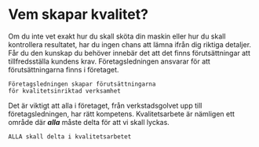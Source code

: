# Vem skapar kvalitet?

Om du inte vet exakt hur du skall sköta din maskin eller hur du skall kontrollera resultatet, har du ingen chans att lämna ifrån dig riktiga detaljer. Får du den kunskap du behöver innebär det att det finns förutsättningar att tillfredsställa kundens krav. Företagsledningen ansvarar för att förutsättningarna finns i företaget.
	
	Företagsledningen skapar förutsättningarna 
	för kvalitetsinriktad verksamhet
  

Det är viktigt att alla i företaget, från verkstadsgolvet upp till företagsledningen, har rätt kompetens. Kvalitetsarbete är nämligen ett område där **_alla_** måste delta för att vi skall lyckas.

	ALLA skall delta i kvalitetsarbetet
